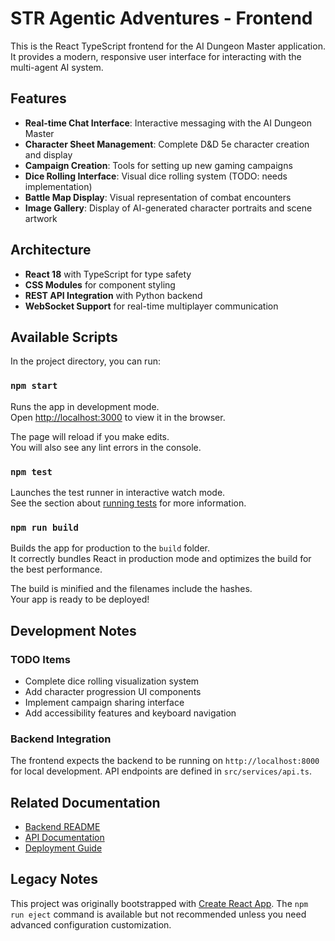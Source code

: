 # STR Agentic Adventures - Frontend

This is the React TypeScript frontend for the AI Dungeon Master application. It provides a modern, responsive user interface for interacting with the multi-agent AI system.

## Features

- **Real-time Chat Interface**: Interactive messaging with the AI Dungeon Master
- **Character Sheet Management**: Complete D&D 5e character creation and display
- **Campaign Creation**: Tools for setting up new gaming campaigns
- **Dice Rolling Interface**: Visual dice rolling system (TODO: needs implementation)
- **Battle Map Display**: Visual representation of combat encounters
- **Image Gallery**: Display of AI-generated character portraits and scene artwork

## Architecture

- **React 18** with TypeScript for type safety
- **CSS Modules** for component styling
- **REST API Integration** with Python backend
- **WebSocket Support** for real-time multiplayer communication

## Available Scripts

In the project directory, you can run:

### `npm start`

Runs the app in development mode.\
Open [http://localhost:3000](http://localhost:3000) to view it in the browser.

The page will reload if you make edits.\
You will also see any lint errors in the console.

### `npm test`

Launches the test runner in interactive watch mode.\
See the section about [running tests](https://facebook.github.io/create-react-app/docs/running-tests) for more information.

### `npm run build`

Builds the app for production to the `build` folder.\
It correctly bundles React in production mode and optimizes the build for the best performance.

The build is minified and the filenames include the hashes.\
Your app is ready to be deployed!

## Development Notes

### TODO Items
- Complete dice rolling visualization system
- Add character progression UI components
- Implement campaign sharing interface
- Add accessibility features and keyboard navigation

### Backend Integration
The frontend expects the backend to be running on `http://localhost:8000` for local development. API endpoints are defined in `src/services/api.ts`.

## Related Documentation
- [Backend README](../backend/README.md)
- [API Documentation](../docs/api_compatibility_review.md)
- [Deployment Guide](../docs/deployment.md)

## Legacy Notes

This project was originally bootstrapped with [Create React App](https://github.com/facebook/create-react-app). The `npm run eject` command is available but not recommended unless you need advanced configuration customization.
